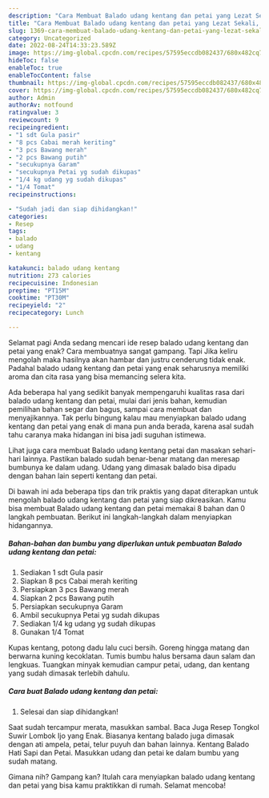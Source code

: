 ```yaml
---
description: "Cara Membuat Balado udang kentang dan petai yang Lezat Sekali, Buat Buka Puasa Lezat"
title: "Cara Membuat Balado udang kentang dan petai yang Lezat Sekali, Buat Buka Puasa Lezat"
slug: 1369-cara-membuat-balado-udang-kentang-dan-petai-yang-lezat-sekali-buat-buka-puasa-lezat
category: Uncategorized
date: 2022-08-24T14:33:23.589Z
image: https://img-global.cpcdn.com/recipes/57595eccdb082437/680x482cq70/balado-udang-kentang-dan-petai-foto-resep-utama.jpg
hideToc: false
enableToc: true
enableTocContent: false
thumbnail: https://img-global.cpcdn.com/recipes/57595eccdb082437/680x482cq70/balado-udang-kentang-dan-petai-foto-resep-utama.jpg
cover: https://img-global.cpcdn.com/recipes/57595eccdb082437/680x482cq70/balado-udang-kentang-dan-petai-foto-resep-utama.jpg
author: Admin
authorAv: notfound
ratingvalue: 3
reviewcount: 9
recipeingredient:
- "1 sdt Gula pasir"
- "8 pcs Cabai merah keriting"
- "3 pcs Bawang merah"
- "2 pcs Bawang putih"
- "secukupnya Garam"
- "secukupnya Petai yg sudah dikupas"
- "1/4 kg udang yg sudah dikupas"
- "1/4 Tomat"
recipeinstructions:

- "Sudah jadi dan siap dihidangkan!"
categories:
- Resep
tags:
- balado
- udang
- kentang

katakunci: balado udang kentang 
nutrition: 273 calories
recipecuisine: Indonesian
preptime: "PT15M"
cooktime: "PT30M"
recipeyield: "2"
recipecategory: Lunch

---
```



Selamat pagi Anda sedang mencari ide resep balado udang kentang dan petai yang enak? Cara membuatnya sangat gampang. Tapi Jika keliru mengolah maka hasilnya akan hambar dan justru cenderung tidak enak. Padahal balado udang kentang dan petai yang enak seharusnya memiliki aroma dan cita rasa yang bisa memancing selera kita.


Ada beberapa hal yang sedikit banyak mempengaruhi kualitas rasa dari balado udang kentang dan petai, mulai dari jenis bahan, kemudian pemilihan bahan segar dan bagus, sampai cara membuat dan menyajikannya. Tak perlu bingung kalau mau menyiapkan balado udang kentang dan petai yang enak di mana pun anda berada, karena asal sudah tahu caranya maka hidangan ini bisa jadi suguhan istimewa.

Lihat juga cara membuat Balado udang kentang petai dan masakan sehari-hari lainnya. Pastikan balado sudah benar-benar matang dan meresap bumbunya ke dalam udang. Udang yang dimasak balado bisa dipadu dengan bahan lain seperti kentang dan petai.


Di bawah ini ada beberapa tips dan trik praktis yang dapat diterapkan untuk mengolah balado udang kentang dan petai yang siap dikreasikan. Kamu bisa membuat Balado udang kentang dan petai memakai 8 bahan dan 0 langkah pembuatan. Berikut ini langkah-langkah dalam menyiapkan hidangannya.

<!--inarticleads1-->

##### Bahan-bahan dan bumbu yang diperlukan untuk pembuatan Balado udang kentang dan petai:

1. Sediakan 1 sdt Gula pasir
1. Siapkan 8 pcs Cabai merah keriting
1. Persiapkan 3 pcs Bawang merah
1. Siapkan 2 pcs Bawang putih
1. Persiapkan secukupnya Garam
1. Ambil secukupnya Petai yg sudah dikupas
1. Sediakan 1/4 kg udang yg sudah dikupas
1. Gunakan 1/4 Tomat


Kupas kentang, potong dadu lalu cuci bersih. Goreng hingga matang dan berwarna kuning kecoklatan. Tumis bumbu halus bersama daun salam dan lengkuas. Tuangkan minyak kemudian campur petai, udang, dan kentang yang sudah dimasak terlebih dahulu. 

<!--inarticleads2-->

##### Cara buat Balado udang kentang dan petai:


1. Selesai dan siap dihidangkan!

Saat sudah tercampur merata, masukkan sambal. Baca Juga Resep Tongkol Suwir Lombok Ijo yang Enak. Biasanya kentang balado juga dimasak dengan ati ampela, petai, telur puyuh dan bahan lainnya. Kentang Balado Hati Sapi dan Petai. Masukkan udang dan petai ke dalam bumbu yang sudah matang. 

Gimana nih? Gampang kan? Itulah cara menyiapkan balado udang kentang dan petai yang bisa kamu praktikkan di rumah. Selamat mencoba!
